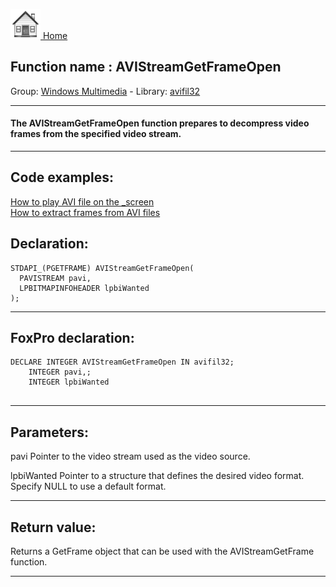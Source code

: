 [<img src="../../images/home.png"> Home ](https://github.com/VFPX/Win32API)  

## Function name : AVIStreamGetFrameOpen
Group: [Windows Multimedia](../../functions_group.md#Windows_Multimedia)  -  Library: [avifil32](../../libraries.md#avifil32)  
***  


#### The AVIStreamGetFrameOpen function prepares to decompress video frames from the specified video stream.
***  


## Code examples:
[How to play AVI file on the _screen](../../samples/sample_430.md)  
[How to extract frames from AVI files](../../samples/sample_484.md)  

## Declaration:
```foxpro  
STDAPI_(PGETFRAME) AVIStreamGetFrameOpen(
  PAVISTREAM pavi,
  LPBITMAPINFOHEADER lpbiWanted
);  
```  
***  


## FoxPro declaration:
```foxpro  
DECLARE INTEGER AVIStreamGetFrameOpen IN avifil32;
	INTEGER pavi,;
	INTEGER lpbiWanted
  
```  
***  


## Parameters:
pavi
Pointer to the video stream used as the video source.

lpbiWanted
Pointer to a structure that defines the desired video format. Specify NULL to use a default format.
  
***  


## Return value:
Returns a GetFrame object that can be used with the AVIStreamGetFrame function.  
***  

